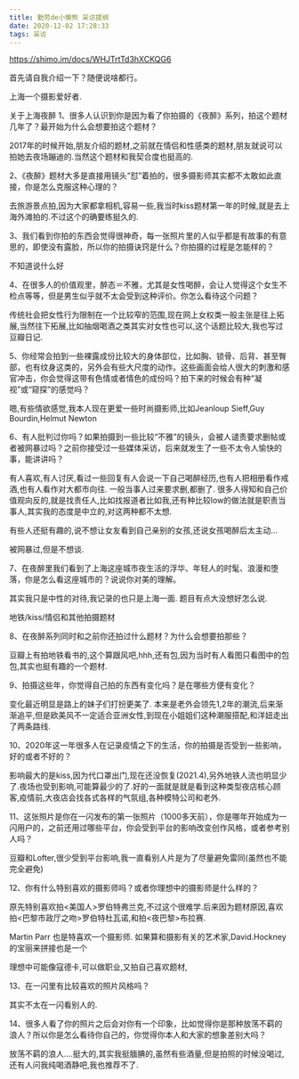```yaml
---
title: 勤劳de小懒熊 采访提纲
date: 2020-12-02 17:28:33
tags: 采访
---
```


https://shimo.im/docs/WHJTrtTd3hXCKQG6


首先请自我介绍一下？随便说啥都行。

上海一个摄影爱好者.

关于上海夜醉
1、很多人认识到你是因为看了你拍摄的《夜醉》系列，拍这个题材几年了？最开始为什么会想要拍这个题材？

2017年的时候开始,朋友介绍的题材,之前就在情侣和性感类的题材,朋友就说可以拍她去夜场蹦迪的.当然这个题材和我契合度也挺高的.

2、《夜醉》题材大多是直接用镜头“怼”着拍的，很多摄影师其实都不太敢如此直接，你是怎么克服这种心理的？

去旅游景点拍,因为大家都拿相机,容易一些,我当时kiss题材第一年的时候,就是去上海外滩拍的.不过这个的确要练挺久的.


3、我们看到你拍的东西会觉得很神奇，每一张照片里的人似乎都是有故事的有意思的，即使没有露脸，所以你的拍摄诀窍是什么？你拍摄的过程是怎能样的？

不知道说什么好

4、在很多人的价值观里，醉态＝不雅，尤其是女性喝醉，会让人觉得这个女生不检点等等，但是男生似乎就不太会受到这种评价。你怎么看待这个问题？

传统社会把女性行为限制在一个比较窄的范围,现在网上女权类一般主张是往上拓展,当然往下拓展,比如抽烟喝酒之类其实对女性也可以,这个话题比较大,我也写过豆瓣日记.

5、你经常会拍到一些裸露成份比较大的身体部位，比如胸、锁骨、后背、甚至臀部，也有纹身这类的，另外会有些大尺度的动作。这些画面会给人很大的刺激和感官冲击，你会觉得这带有色情或者情色的成份吗？拍下来的时候会有种“凝视”或“窥探”的感觉吗？

嗯,有些情欲感觉,我本人现在更爱一些时尚摄影师,比如Jeanloup Sieff,Guy Bourdin,Helmut Newton


6、有人批判过你吗？如果拍摄到一些比较“不雅”的镜头，会被人谴责要求删帖或者被网暴过吗？之前你接受过一些媒体采访，后来就发生了一些不太令人愉快的事，能讲讲吗？

有人喜欢,有人讨厌,看过一些回复有人会说一下自己喝醉经历,也有人把相册看作戒酒,也有人看作对大都市向往.
一般当事人过来要求删,都删了.
很多人得知和自己价值观向反的,就是找责任人,比如找报道者比如我,还有种比较low的做法就是职责当事人,其实我的态度是中立的,对这两种都不太想.

有些人还挺有趣的,说不想让女友看到自己亲别的女孩,还说女孩喝醉后太主动...

被网暴过,但是不想谈.

7、在夜醉里我们看到了上海这座城市夜生活的浮华、年轻人的时髦、浪漫和堕落，你是怎么看这座城市的？说说你对美的理解。

其实我只是中性的对待,我记录的也只是上海一面. 题目有点大没想好怎么说.

地铁/kiss/情侣和其他拍摄题材

8、在夜醉系列同时和之前你还拍过什么题材？为什么会想要拍那些？

豆瓣上有拍地铁看书的,这个算跟风吧,hhh,还有包,因为当时有人看图只看图中的包包,其实也挺有趣的一个题材.

9、拍摄这些年，你觉得自己拍的东西有变化吗？是在哪些方便有变化？

变化最近明显是路上的妹子们打扮更美了. 本来是老外会领先1,2年的潮流,后来渐渐追平,但是欧美风不一定适合亚洲女性,到现在小姐姐们这种潮服搭配,和洋妞走出了两条路线.

10、2020年这一年很多人在记录疫情之下的生活，你的拍摄是否受到一些影响，好的或者不好的？

影响最大的是kiss,因为代口罩出门,现在还没恢复(2021.4),另外地铁人流也明显少了.夜场也受到影响,可能算最少的了.好的一面就是就是看到这种类型夜店核心顾客,疫情前,大夜店会找各式各样的气氛组,各种模特公司和老外.


11、这张照片是你在一闪发布的第一张照片（1000多天前），你是哪年开始成为一闪用户的，之前还用过哪些平台，你会受到平台的影响改变创作风格，或者参考别人吗？

豆瓣和Lofter,很少受到平台影响,我一直看别人片是为了尽量避免雷同(虽然也不能完全避免)

12、你有什么特别喜欢的摄影师吗？或者你理想中的摄影师是什么样的？

原先特别喜欢拍<美国人>罗伯特弗兰克,不过这个很难学.后来因为题材原因,喜欢拍<巴黎市政厅之吻>罗伯特杜瓦诺,和拍<夜巴黎>布拉赛. 

Martin Parr 也是特喜欢一个摄影师.
如果算和摄影有关的艺术家,David.Hockney 的宝丽来拼接也是一个

理想中可能像寇德卡,可以做职业,又拍自己喜欢题材,


13、在一闪里有比较喜欢的照片风格吗？

其实不太在一闪看别人的.

14、很多人看了你的照片之后会对你有一个印象，比如觉得你是那种放荡不羁的浪人？所以你是怎么看待你自己的，你觉得你本人和大家的想象差别大吗？

放荡不羁的浪人....挺大的,其实我挺腼腆的,虽然有些酒量,但是拍照的时候没喝过,还有人问我纯喝酒静吧,我也推荐不了.